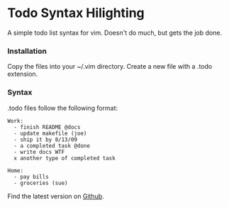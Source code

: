 Todo Syntax Hilighting
======================

A simple todo list syntax for vim. Doesn't do much, but gets the job done.

### Installation

Copy the files into your ~/.vim directory. Create a new file with a .todo extension.
   

### Syntax

.todo files follow the following format:

    Work:
      - finish README @docs
      - update makefile (joe)
      - ship it by 8/13/09
      - a completed task @done
      - write docs WTF
      x another type of completed task

    Home:
      - pay bills
      - groceries (sue)


Find the latest version on [Github](http://github.com/ryland/todo_vim).
